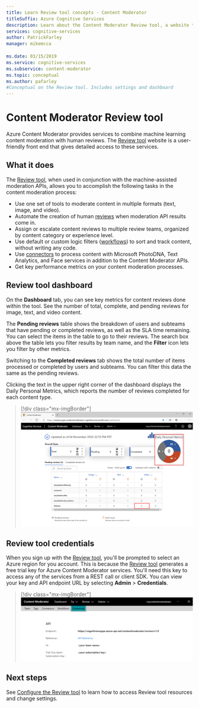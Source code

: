 ```yaml
---
title: Learn Review tool concepts - Content Moderator
titleSuffix: Azure Cognitive Services
description: Learn about the Content Moderator Review tool, a website that coordinates a combined AI and human review moderation effort.
services: cognitive-services
author: PatrickFarley
manager: mikemcca

ms.date: 03/15/2019
ms.service: cognitive-services
ms.subservice: content-moderator
ms.topic: conceptual
ms.author: pafarley
#Conceptual on the Review tool. Includes settings and dashboard
---
```


# Content Moderator Review tool

Azure Content Moderator provides services to combine machine learning content moderation with human reviews. The [Review tool](https://contentmoderator.cognitive.microsoft.com) website is a user-friendly front end that gives detailed access to these services.

## What it does

The [Review tool](https://contentmoderator.cognitive.microsoft.com), when used in conjunction with the machine-assisted moderation APIs, allows you to accomplish the following tasks in the content moderation process:

- Use one set of tools to moderate content in multiple formats (text, image, and video).
- Automate the creation of human [reviews](../review-api.md#reviews) when moderation API results come in.
- Assign or escalate content reviews to multiple review teams, organized by content category or experience level.
- Use default or custom logic filters ([workflows](../review-api.md#workflows)) to sort and track content, without writing any code.
- Use [connectors](./configure.md#connectors) to process content with Microsoft PhotoDNA, Text Analytics, and Face services in addition to the Content Moderator APIs.
- Get key performance metrics on your content moderation processes.

## Review tool dashboard

On the **Dashboard** tab, you can see key metrics for content reviews done within the tool. See the number of total, complete, and pending reviews for image, text, and video content. 

The **Pending reviews** table shows the breakdown of users and subteams that have pending or completed reviews, as well as the SLA time remaining. You can select the items in the table to go to their reviews. The search box above the table lets you filter results by team name, and the **Filter** icon lets you filter by other metrics.

Switching to the **Completed reviews** tab shows the total number of items processed or completed by users and subteams. You can filter this data the same as the pending reviews.

Clicking the text in the upper right corner of the dashboard displays the Daily Personal Metrics, which reports the number of reviews completed for each content type.

> [!div class="mx-imgBorder"]
> ![The review tool dashboard in a browser](images/0-dashboard.png)

## Review tool credentials

When you sign up with the [Review tool](https://contentmoderator.cognitive.microsoft.com), you'll be prompted to select an Azure region for you account. This is because the [Review tool](https://contentmoderator.cognitive.microsoft.com) generates a free trial key for Azure Content Moderator services. You'll need this key to access any of the services from a REST call or client SDK. You can view your key and API endpoint URL by selecting **Admin** > **Credentials**.

> [!div class="mx-imgBorder"]
> ![Content Moderator Credentials](images/settings-6-credentials.png)

## Next steps

See [Configure the Review tool](./configure.md) to learn how to access Review tool resources and change settings.
